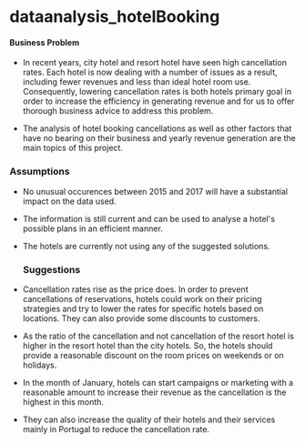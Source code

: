 # dataanalysis_hotelBooking

#### Business Problem

* In recent years, city hotel and resort hotel have seen high cancellation rates. Each hotel is now dealing with a number of issues as a result, including fewer revenues and less than ideal hotel room use. Consequently, lowering cancellation rates is both hotels primary goal in order to increase the efficiency in generating revenue and for us to offer thorough business advice to address this problem.

* The analysis of hotel booking cancellations as well as other factors that have no bearing on their business and yearly revenue generation are the main topics of this project.

### Assumptions

* No unusual occurences between 2015 and 2017 will have a substantial impact on the data used.
* The information is still current and can be used to analyse a hotel's possible plans in an efficient manner. 
* The hotels are currently not using any of the suggested solutions.

  ### Suggestions

* Cancellation rates rise as the price does. In order to prevent cancellations of reservations, hotels could work on their pricing strategies and try to lower the rates for specific hotels based on locations. They can also provide some discounts to customers.

* As the ratio of the cancellation and not cancellation of the resort hotel is higher in the resort hotel than the city hotels. So, the hotels should provide a reasonable discount on the room prices on weekends or on holidays.

* In the month of January, hotels can start campaigns or marketing with a reasonable amount to increase their revenue as the cancellation is the highest in this month.

* They can also increase the quality of their hotels and their services mainly in Portugal to reduce the cancellation rate. 
